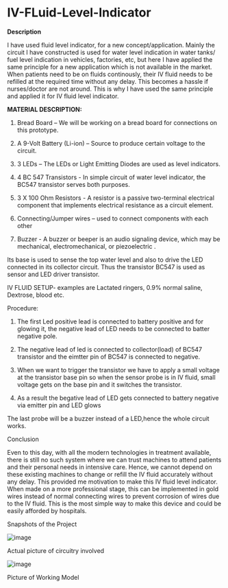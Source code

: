 # IV-FLuid-Level-Indicator

**Description**


I have used fluid level indicator, for a new concept/application. Mainly the circuit I have constructed is used for water level indication in water tanks/ fuel level indication in vehicles, factories, etc, but here I have applied the same principle for a new application which is not available in the market. When patients need to be on fluids continously, their IV fluid needs to be refilled at the required time without any delay. This becomes a hassle if nurses/doctor are not around. This is why I have used the same principle and applied it for IV fluid level indicator.

**MATERIAL DESCRIPTION:**


1. Bread Board – We will be working on a bread board for connections on this prototype. 

2. A 9-Volt Battery (Li-ion) – Source to produce certain voltage to the circuit. 

3. 3 LEDs – The LEDs or Light Emitting Diodes are used as level indicators. 

4. 4 BC 547 Transistors - In simple circuit of water level indicator, the BC547 transistor serves both purposes. 

5. 3 X 100 Ohm Resistors - A resistor is a passive two-terminal electrical component that implements electrical resistance as a circuit element. 

6. Connecting/Jumper wires – used to connect components with each other 
 
7. Buzzer - A buzzer or beeper is an audio signaling device, which may be mechanical, electromechanical, or piezoelectric . 


Its base is used to sense the top water level and also to drive the   LED connected in its collector circuit. Thus the transistor BC547 is used as sensor and LED driver transistor. 


IV FLUID SETUP- examples are Lactated ringers, 0.9% normal saline, Dextrose, blood etc.

Procedure:

1. The first Led positive lead is connected to battery positive and for glowing it, the negative lead of LED needs to be connected to batter negative pole.

2. The negative lead of led is connected to collector(load) of BC547 transistor and the eimtter pin of BC547 is connected to negative.

3. When we want to trigger the transistor we have to apply a small voltage at the transistor base pin so when the sensor probe is in IV fluid, small voltage gets on the base pin and it switches the transistor.

4. As a result the begative lead of LED gets connected to battery negative via emitter pin and LED glows 

The last probe will be a buzzer instead of a LED,hence the whole circuit works.


Conclusion 

Even to this day, with all the modern technologies in treatment available, there is still no such system where we can trust machines to attend patients and their personal needs in intensive care. Hence, we cannot depend on these existing machines to change or refill the IV fluid accurately without any delay. This provided me motivation to make this IV fluid level indicator. 
When made on a more professional stage, this can be implemented in gold wires instead of normal connecting wires to prevent corrosion of wires due to the IV fluid. This is the most simple way to make this device and could be easily afforded by hospitals.

Snapshots of the Project

![image](https://user-images.githubusercontent.com/87383888/125496399-7f51f669-4459-4cb1-af75-8209c9290bd5.png)

Actual picture of circuitry involved

![image](https://user-images.githubusercontent.com/87383888/125496507-75918e8e-13eb-442f-b543-195d00f8ec83.png)

Picture of Working Model
